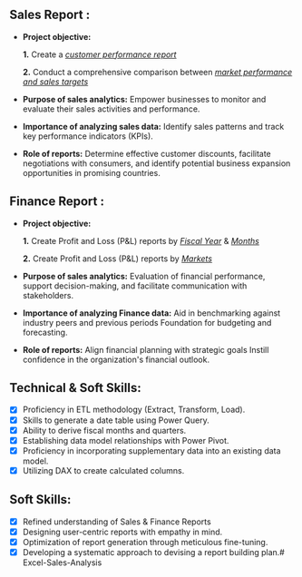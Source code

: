 ## Sales Report :

- **Project objective:** 

    **1.** Create a _[customer performance report](https://github.com/vamshibarat/Excel-Sales-Analysis/blob/main/Customer%20Perforamance%20Report.pdf)_ 

    **2.** Conduct a comprehensive comparison between _[market performance and sales targets](https://github.com/vamshibarat/Excel-Sales-Analysis/blob/main/Market%20Performance%20Vs%20target%20report.pdf)_

- **Purpose of sales analytics:** Empower businesses to monitor and evaluate their sales activities and performance.

- **Importance of analyzing sales data:** Identify sales patterns and track key performance indicators (KPIs).

- **Role of reports:** Determine effective customer discounts, facilitate negotiations with consumers, and identify potential business expansion opportunities in promising countries.


## Finance Report :

- **Project objective:** 

    **1.** Create Profit and Loss (P&L) reports by _[Fiscal Year](https://github.com/vamshibarat/Excel-Sales-Analysis/blob/main/P%26L%20Statment%20by%20Fiscal%20year.pdf)_ & _[Months](https://github.com/vamshibarat/Excel-Sales-Analysis/blob/main/P%26L%20Statment%20by%20months.pdf)_ 

   **2.** Create Profit and Loss (P&L) reports by _[Markets](https://github.com/vamshibarat/Excel-Sales-Analysis/blob/main/P%26L%20Statment%20by%20Market.pdf)_

- **Purpose of sales analytics:** Evaluation of financial performance, support decision-making, and facilitate communication with stakeholders.

- **Importance of analyzing Finance data:** Aid in benchmarking against industry peers and previous periods Foundation for budgeting and forecasting.

- **Role of reports:** Align financial planning with strategic goals Instill confidence in the organization's financial outlook.


## Technical & Soft Skills:
- [x]	Proficiency in ETL methodology (Extract, Transform, Load).
- [x]	Skills to generate a date table using Power Query.
- [x]	Ability to derive fiscal months and quarters.
- [x]	Establishing data model relationships with Power Pivot.
- [x]	Proficiency in incorporating supplementary data into an existing data model.
- [x]	Utilizing DAX to create calculated columns.

## Soft Skills:
- [x]	Refined understanding of Sales & Finance Reports
- [x]	Designing user-centric reports with empathy in mind.
- [x]	Optimization of report generation through meticulous fine-tuning.
- [x]	Developing a systematic approach to devising a report building plan.# Excel-Sales-Analysis
